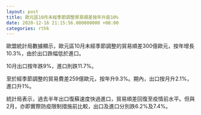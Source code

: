 ```yaml
---
layout: post
title: 歐元區10月未經季節調整貿易順差按年升逾10%
date: 2020-12-16 21:15:56.000000000 +08:00
categories: rthk
---
```


歐盟統計局數據顯示，歐元區10月未經季節調整的貿易順差300億歐元，按年增長10.3%，由於出口跌幅低於進口。

10月出口按年跌9%，進口則跌11.7%。

至於經季節調整的貿易費差259億歐元，按年升9.3%。期內，出口按月升2.1%，進口升1%。

統計局表示，過去半年出口復蘇速度快過進口，貿易順差回復至疫情前水平。但與2月，亦即實際防疫限制措施前比較，出口及進口分別跌6.2%及7.4%。
